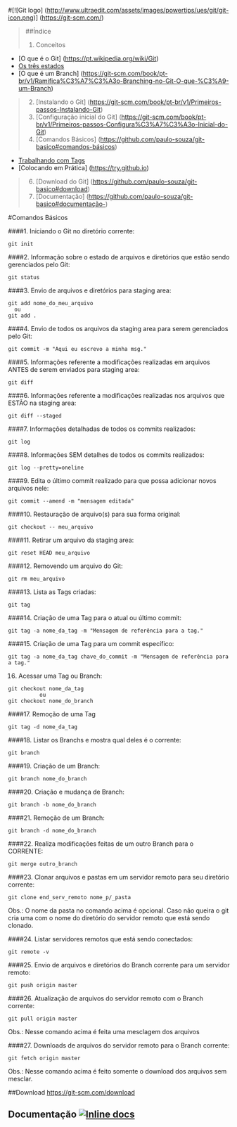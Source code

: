 #[![Git logo] (http://www.ultraedit.com/assets/images/powertips/ues/git/git-icon.png)] (https://git-scm.com/)

>##Índice
>
>1. Conceitos
  - [O que é o Git] (https://pt.wikipedia.org/wiki/Git) 
  - [Os três estados](https://git-scm.com/book/pt-br/v1/Primeiros-passos-No%C3%A7%C3%B5es-B%C3%A1sicas-de-Git#Os-Tr%C3%AAs-Estados)
   - [O que é um Branch] (https://git-scm.com/book/pt-br/v1/Ramifica%C3%A7%C3%A3o-Branching-no-Git-O-que-%C3%A9-um-Branch)
>2. [Instalando o Git] (https://git-scm.com/book/pt-br/v1/Primeiros-passos-Instalando-Git)
>3. [Configuração inicial do Git] (https://git-scm.com/book/pt-br/v1/Primeiros-passos-Configura%C3%A7%C3%A3o-Inicial-do-Git)
>5. [Comandos Básicos] (https://github.com/paulo-souza/git-basico#comandos-básicos)
   - [Trabalhando com Tags](https://git-scm.com/book/pt-br/v1/Git-Essencial-Tagging)
   - [Colocando em Prática] (https://try.github.io)
>6. [Download do Git] (https://github.com/paulo-souza/git-basico#download)
>7. [Documentação] (https://github.com/paulo-souza/git-basico#documentação-)

#Comandos Básicos

####1. Iniciando o Git no diretório corrente:
```console
git init
```

####2. Informação sobre o estado de arquivos e diretórios que estão sendo gerenciados pelo Git:
```console
git status
```

####3. Envio de arquivos e diretórios para staging area:
```console 
git add nome_do_meu_arquivo
  ou
git add .
```
####4. Envio de todos os arquivos da staging area para serem gerenciados pelo Git:
```console
git commit -m "Aqui eu escrevo a minha msg."
```

####5. Informações referente a modificações realizadas em arquivos ANTES de serem enviados para staging area:
```console
git diff
```
####6. Informações referente a modificações realizadas nos arquivos que ESTÃO na staging area:
```console
git diff --staged
```
####7. Informações detalhadas de todos os commits realizados:
```console
git log
```

####8. Informações SEM detalhes de todos os commits realizados:
```console
git log --pretty=oneline
```

####9. Edita o último commit realizado para que possa adicionar novos arquivos nele:
```console
git commit --amend -m "mensagem editada"
```
####10. Restauração de arquivo(s) para sua forma original:
```console
git checkout -- meu_arquivo
```
####11. Retirar um arquivo da staging area:
```console
git reset HEAD meu_arquivo
```
####12. Removendo um arquivo do Git:
```console
git rm meu_arquivo
```
####13. Lista as Tags criadas:
```console
git tag
```
####14. Criação de uma Tag para o atual ou último commit:
```console
git tag -a nome_da_tag -m "Mensagem de referência para a tag."
```
####15. Criação de uma Tag para um commit específico:
```console
git tag -a nome_da_tag chave_do_commit -m "Mensagem de referência para a tag."
```
16. Acessar uma Tag ou Branch:
```console
git checkout nome_da_tag
          ou
git checkout nome_do_branch
```
####17. Remoção de uma Tag
```console
git tag -d nome_da_tag
```
####18. Listar os Branchs e mostra qual deles é o corrente:
```console
git branch
```
####19.  Criação de um Branch:
```console
git branch nome_do_branch
```
####20. Criação e mudança de Branch:
```console
git branch -b nome_do_branch
```
####21. Remoção de um Branch:
```console
git branch -d nome_do_branch
```
####22. Realiza modificações feitas de um outro Branch para o CORRENTE:
```console
git merge outro_branch
```
####23. Clonar arquivos e pastas em um servidor remoto para seu diretório corrente:
```console
git clone end_serv_remoto nome_p/_pasta
```
Obs.: O nome da pasta no comando acima é opcional. 
Caso não queira o git cria uma com o nome do diretório do servidor remoto que está sendo clonado.

####24. Listar servidores remotos que está sendo conectados:
```console
git remote -v
```
####25. Envio de arquivos e diretórios do Branch corrente para um servidor remoto:
```console
git push origin master
```
####26. Atualização de arquivos do servidor remoto com o Branch corrente:
```console
git pull origin master
```
Obs.: Nesse comando acima é feita uma mesclagem dos arquivos

####27. Downloads de arquivos do servidor remoto para o Branch corrente:
```console
git fetch origin master
```
Obs.: Nesse comando acima é feito somente o download dos arquivos sem mesclar.

##Download
https://git-scm.com/download

## Documentação [![Inline docs](http://inch-ci.org/github/gorails/gorails.svg?branch=master)](https://git-scm.com/doc)

